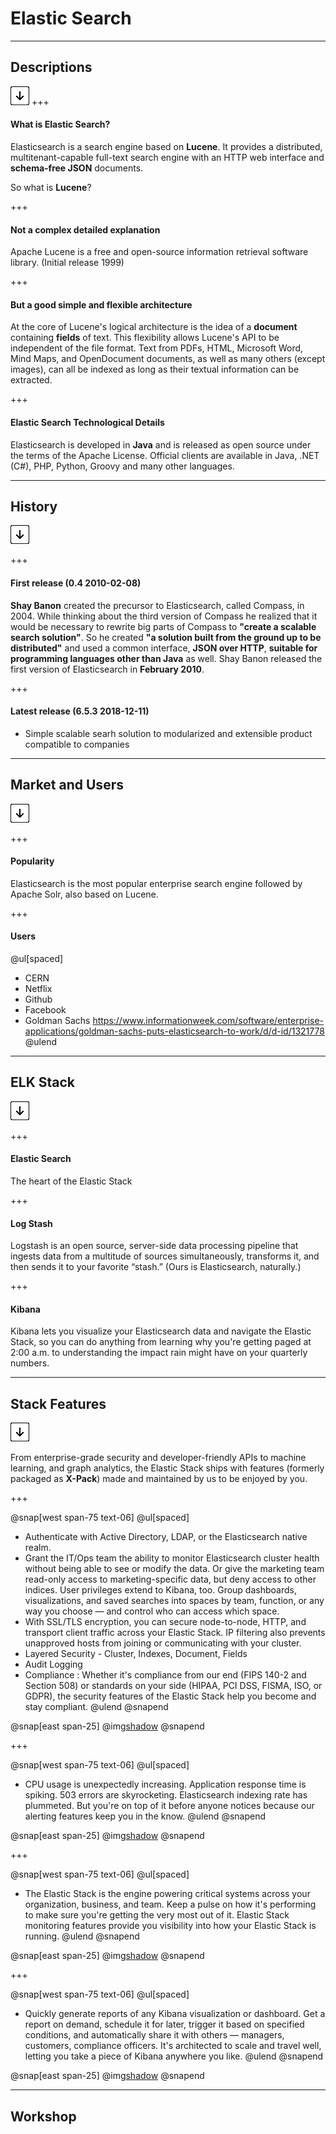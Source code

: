 # Elastic Search

---

## Descriptions

![Press Down Key](assets/down-arrow.png)
+++
#### What is Elastic Search?

Elasticsearch is a search engine based on <strong>Lucene</strong>. It provides a distributed, multitenant-capable full-text search engine with an HTTP web interface and <strong>schema-free JSON</strong> documents. 

So what is <strong>Lucene</strong>?

+++
#### Not a complex detailed explanation

Apache Lucene is a free and open-source information retrieval software library. (Initial release 1999)

+++
#### But a good simple and flexible architecture

At the core of Lucene's logical architecture is the idea of a <strong>document</strong> containing <strong>fields</strong> of text. This flexibility allows Lucene's API to be independent of the file format. Text from PDFs, HTML, Microsoft Word, Mind Maps, and OpenDocument documents, as well as many others (except images), can all be indexed as long as their textual information can be extracted.

+++
#### Elastic Search Technological Details
Elasticsearch is developed in <strong>Java</strong> and is released as open source under the terms of the Apache License. Official clients are available in Java, .NET (C#), PHP, Python, Groovy and many other languages. 

---

## History

![Press Down Key](assets/down-arrow.png)

+++

#### First release (0.4	2010-02-08) 

<strong>Shay Banon</strong> created the precursor to Elasticsearch, called Compass, in 2004. While thinking about the third version of Compass he realized that it would be necessary to rewrite big parts of Compass to <strong>"create a scalable search solution"</strong>. So he created <strong>"a solution built from the ground up to be distributed"</strong> and used a common interface, <strong>JSON over HTTP</strong>, <strong>suitable for programming languages other than Java</strong> as well. Shay Banon released the first version of Elasticsearch in <strong>February 2010</strong>.

+++

#### Latest release (6.5.3 2018-12-11) 

* Simple scalable searh solution to modularized and extensible product compatible to companies

---
## Market and Users

![Press Down Key](assets/down-arrow.png)

+++

#### Popularity
Elasticsearch is the most popular enterprise search engine followed by Apache Solr, also based on Lucene.

+++
#### Users
@ul[spaced]
- CERN
- Netflix
- Github
- Facebook
- Goldman Sachs https://www.informationweek.com/software/enterprise-applications/goldman-sachs-puts-elasticsearch-to-work/d/d-id/1321778
@ulend

---
## ELK Stack

![Press Down Key](assets/down-arrow.png)

+++

#### Elastic Search
The heart of the Elastic Stack

+++

#### Log Stash
Logstash is an open source, server-side data processing pipeline that ingests data from a multitude of sources simultaneously, transforms it, and then sends it to your favorite “stash.” (Ours is Elasticsearch, naturally.)

+++
#### Kibana
Kibana lets you visualize your Elasticsearch data and navigate the Elastic Stack, so you can do anything from learning why you're getting paged at 2:00 a.m. to understanding the impact rain might have on your quarterly numbers.

---
## Stack Features
![Press Down Key](assets/down-arrow.png)

<span>From enterprise-grade security and developer-friendly APIs to machine learning, and graph analytics, the Elastic Stack ships with features (formerly packaged as <strong>X-Pack</strong>) made and maintained by us to be enjoyed by you.
</span>

+++

@snap[west span-75 text-06]
@ul[spaced]
- Authenticate with Active Directory, LDAP, or the Elasticsearch native realm. 
- Grant the IT/Ops team the ability to monitor Elasticsearch cluster health without being able to see or modify the data. Or give the marketing team read-only access to marketing-specific data, but deny access to other indices. User privileges extend to Kibana, too. Group dashboards, visualizations, and saved searches into spaces by team, function, or any way you choose — and control who can access which space.
- With SSL/TLS encryption, you can secure node-to-node, HTTP, and transport client traffic across your Elastic Stack. IP filtering also prevents unapproved hosts from joining or communicating with your cluster.
- Layered Security - Cluster, Indexes, Document, Fields
- Audit Logging
- Compliance : Whether it's compliance from our end (FIPS 140-2 and Section 508) or standards on your side (HIPAA, PCI DSS, FISMA, ISO, or GDPR), the security features of the Elastic Stack help you become and stay compliant.
@ulend
@snapend

@snap[east span-25]
@img[shadow](assets/elasticfeatures_security.PNG)
@snapend

+++

@snap[west span-75 text-06]
@ul[spaced]
- CPU usage is unexpectedly increasing. Application response time is spiking. 503 errors are skyrocketing. Elasticsearch indexing rate has plummeted. But you're on top of it before anyone notices because our alerting features keep you in the know.
@ulend
@snapend

@snap[east span-25]
@img[shadow](assets/elasticfeatures_alerting.PNG)
@snapend

+++

@snap[west span-75 text-06]
@ul[spaced]
- The Elastic Stack is the engine powering critical systems across your organization, business, and team. Keep a pulse on how it's performing to make sure you're getting the very most out of it. Elastic Stack monitoring features provide you visibility into how your Elastic Stack is running.
@ulend
@snapend

@snap[east span-25]
@img[shadow](assets/elasticfeatures_monitoring.PNG)
@snapend

+++

@snap[west span-75 text-06]
@ul[spaced]
- Quickly generate reports of any Kibana visualization or dashboard. Get a report on demand, schedule it for later, trigger it based on specified conditions, and automatically share it with others — managers, customers, compliance officers. It's architected to scale and travel well, letting you take a piece of Kibana anywhere you like.
@ulend
@snapend

@snap[east span-25]
@img[shadow](assets/elasticfeatures_reporting.PNG)
@snapend


---
## Workshop

